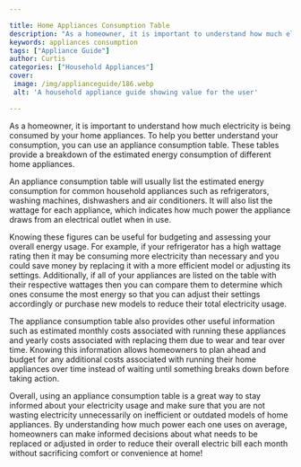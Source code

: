 ```yaml
---

title: Home Appliances Consumption Table
description: "As a homeowner, it is important to understand how much electricity is being consumed by your home appliances. To help you better u...find out now"
keywords: appliances consumption
tags: ["Appliance Guide"]
author: Curtis
categories: ["Household Appliances"]
cover: 
 image: /img/applianceguide/186.webp
 alt: 'A household appliance guide showing value for the user'

---
```


As a homeowner, it is important to understand how much electricity is being consumed by your home appliances. To help you better understand your consumption, you can use an appliance consumption table. These tables provide a breakdown of the estimated energy consumption of different home appliances.

An appliance consumption table will usually list the estimated energy consumption for common household appliances such as refrigerators, washing machines, dishwashers and air conditioners. It will also list the wattage for each appliance, which indicates how much power the appliance draws from an electrical outlet when in use. 

Knowing these figures can be useful for budgeting and assessing your overall energy usage. For example, if your refrigerator has a high wattage rating then it may be consuming more electricity than necessary and you could save money by replacing it with a more efficient model or adjusting its settings. Additionally, if all of your appliances are listed on the table with their respective wattages then you can compare them to determine which ones consume the most energy so that you can adjust their settings accordingly or purchase new models to reduce their total electricity usage. 

The appliance consumption table also provides other useful information such as estimated monthly costs associated with running these appliances and yearly costs associated with replacing them due to wear and tear over time. Knowing this information allows homeowners to plan ahead and budget for any additional costs associated with running their home appliances over time instead of waiting until something breaks down before taking action. 

Overall, using an appliance consumption table is a great way to stay informed about your electricity usage and make sure that you are not wasting electricity unnecessarily on inefficient or outdated models of home appliances. By understanding how much power each one uses on average, homeowners can make informed decisions about what needs to be replaced or adjusted in order to reduce their overall electric bill each month without sacrificing comfort or convenience at home!
